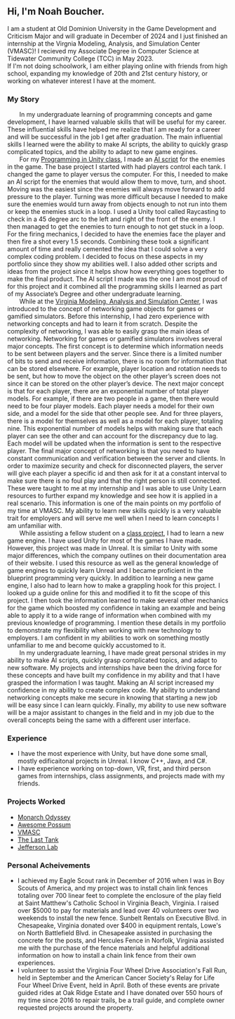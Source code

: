 ## Hi, I'm Noah Boucher. <br>
I am a student at Old Dominion University in the Game Development and Criticism Major and will graduate in December of 2024 and I just finished an internship at the Virgnia Modeling, Analysis, and Simulation Center (VMASC)! I recieved my Associate Degree in Computer Science at Tidewater Community College (TCC) in May 2023.  <br>
If I'm not doing schoolwork, I am either playing online with friends from high school, expanding my knowledge of 20th and 21st century history, or working on whatever interest I have at the moment. <br>
### My Story
&nbsp; &nbsp; &nbsp; &nbsp;In my undergraduate learning of programming concepts and game development, I have learned valuable skills that will be useful for my career. These influential skills have helped me realize that I am ready for a career and will be successful in the job I get after graduation. The main influential skills I learned were the ability to make AI scripts, the ability to quickly grasp complicated topics, and the ability to adapt to new game engines. <br>
&nbsp; &nbsp; &nbsp; &nbsp;For my [Programming in Unity class](The-Last-Tank.md), I made an [AI script](AIScript.md) for the enemies in the game. The base project I started with had players control each tank. I changed the game to player versus the computer. For this, I needed to make an AI script for the enemies that would allow them to move, turn, and shoot. Moving was the easiest since the enemies will always move forward to add pressure to the player. Turning was more difficult because I needed to make sure the enemies would turn away from objects enough to not run into them or keep the enemies stuck in a loop. I used a Unity tool called Raycasting to check in a 45 degree arc to the left and right of the front of the enemy. I then managed to get the enemies to turn enough to not get stuck in a loop. For the firing mechanics, I decided to have the enemies face the player and then fire a shot every 1.5 seconds. Combining these took a significant amount of time and really cemented the idea that I could solve a very complex coding problem. I decided to focus on these aspects in my portfolio since they show my abilities well. I also added other scripts and ideas from the project since it helps show how everything goes together to make the final product. The AI script I made was the one I am most proud of for this project and it combined all the programming skills I learned as part of my Associate’s Degree and other undergraduate learning. <br>
&nbsp; &nbsp; &nbsp; &nbsp;While at the [Virginia Modeling, Analysis and Simulation Center](VMASC.md), I was introduced to the concept of networking game objects for games or gamified simulators. Before this internship, I had zero experience with networking concepts and had to learn it from scratch. Despite the complexity of networking, I was able to easily grasp the main ideas of networking. Networking for games or gamified simulators involves several major concepts. The first concept is to determine which information needs to be sent between players and the server. Since there is a limited number of bits to send and receive information, there is no room for information that can be stored elsewhere. For example, player location and rotation needs to be sent, but how to move the object on the other player’s screen does not since it can be stored on the other player’s device. The next major concept is that for each player, there are an exponential number of total player models. For example, if there are two people in a game, then there would need to be four player models. Each player needs a model for their own side, and a model for the side that other people see. And for three players, there is a model for themselves as well as a model for each player, totaling nine. This exponential number of models helps with making sure that each player can see the other and can account for the discrepancy due to lag. Each model will be updated when the information is sent to the respective player. The final major concept of networking is that you need to have constant communication and verification between the server and clients. In order to maximize security and check for disconnected players, the server will give each player a specific id and then ask for it at a constant interval to make sure there is no foul play and that the right person is still connected. These were taught to me at my internship and I was able to use Unity Learn resources to further expand my knowledge and see how it is applied in a real scenario. This information is one of the main points on my portfolio of my time at VMASC. My ability to learn new skills quickly is a very valuable trait for employers and will serve me well when I need to learn concepts I am unfamiliar with. <br>
&nbsp; &nbsp; &nbsp; &nbsp;While assisting a fellow student on a [class project](Awesome_Possum.md), I had to learn a new game engine. I have used Unity for most of the games I have made. However, this project was made in Unreal. It is similar to Unity with some major differences, which the company outlines on their documentation area of their website. I used this resource as well as the general knowledge of game engines to quickly learn Unreal and I became proficient in the blueprint programming very quickly. In addition to learning a new game engine, I also had to learn how to make a grappling hook for this project. I looked up a guide online for this and modified it to fit the scope of this project. I then took the information learned to make several other mechanics for the game which boosted my confidence in taking an example and being able to apply it to a wide range of information when combined with my previous knowledge of programming. I mention these details in my portfolio to demonstrate my flexibility when working with new technology to employers. I am confident in my abilities to work on something mostly unfamiliar to me and become quickly accustomed to it. <br>
&nbsp; &nbsp; &nbsp; &nbsp;In my undergraduate learning, I have made great personal strides in my ability to make AI scripts, quickly grasp complicated topics, and adapt to new software. My projects and internships have been the driving force for these concepts and have built my confidence in my ability and that I have grasped the information I was taught. Making an AI script increased my confidence in my ability to create complex code. My ability to understand networking concepts make me secure in knowing that starting a new job will be easy since I can learn quickly. Finally, my ability to use new software will be a major assistant to changes in the field and in my job due to the overall concepts being the same with a different user interface. <br>
### Experience
- I have the most experience with Unity, but have done some small, mostly edificaitonal projects in Unreal. I know C++, Java, and C#. <br>
- I have experience working on top-down, VR, first, and third person games from internships, class assignments, and projects made with my friends. <br>
### Projects Worked
- [Monarch Odyssey](Monarch_Odyssey.md) <br>
- [Awesome Possum](Awesome_Possum.md) <br>
- [VMASC](VMASC.md) <br>
- [The Last Tank](The-Last-Tank.md) <br>
- [Jefferson Lab](Jefferson-Lab.md) <br>
### Personal Acheivements
- I achieved my Eagle Scout rank in December of 2016 when I was in Boy Scouts of America, and my project was to install chain link fences totaling over 700 linear feet to complete the enclosure of the play field at Saint Matthew's Catholic School in Virginia Beach, Virginia.
I raised over $5000 to pay for materials and lead over 40 volunteers over two weekends to install the new fence. Sunbelt Rentals on Executive Blvd. in Chesapeake, Virginia donated over $400 in equipment rentals, 
Lowe's on North Battlefield Blvd. in Chesapeake assisted in purchasing the concrete for the posts,
and Hercules Fence in Norfolk, Virginia assisted me with the purchase of the fence materials and helpful additional information on how to install a chain link fence from their own experiences. <br>
- I volunteer to assist the Virginia Four Wheel Drive Association's Fall Run, held in September and the American Cancer Society's Relay for Life Four Wheel Drive Event, held in April. Both of these events are private guided rides at Oak Ridge Estate and I have donated over 550 hours of my time since 2016 to repair trails, be a trail guide, and complete owner requested projects around the property. <br>

<!---
NBoucher596/NBoucher596 is a ✨ special ✨ repository because its `README.md` (this file) appears on your GitHub profile.
You can click the Preview link to take a look at your changes.
--->
